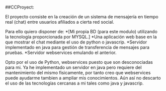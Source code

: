 ##CCProyect:

El proyecto consiste en la creación de un sistema de mensajería en tiempo real (chat) entre usuarios afiliados a cierta
red social. 

Para ello quiero disponer de:
*[Mi propia BD (para este modulo) utilizando la tecnología proporcionada por MYSQL.]
*Una aplicación web base en la que mostrar el chat mediante el uso de python o javascrip.
*Servidor implementado en java para gestión de transferencia de mensajes para pruebas.
*Servidor webservices emulando el anterior.
      
Opto por el uso de Python, webservices puesto que son desconociadas para mi. Ya he implementado un servidor en java
pero requiere del mantenimiento del mismo fisicamente, por tanto creo que webservices puede ayudarme tambien a ampliar 
mis conocimientos.
Aún así no descarto el uso de las tecnologías cercanas a mi tales como java y javascrip.


      

